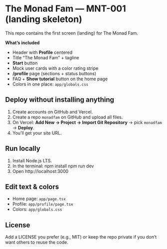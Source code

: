 # The Monad Fam — MNT-001 (landing skeleton)

This repo contains the first screen (landing) for The Monad Fam.

**What’s included**
- Header with **Profile** centered
- Title “The Monad Fam” + tagline
- **Start** button
- Mock user cards with a color rating stripe
- **/profile** page (sections + status buttons)
- FAQ + **Show tutorial** button on the home page
- Colors in one place: `app/globals.css`

## Deploy without installing anything
1. Create accounts on GitHub and Vercel.
2. Create a repo `monadfam` on GitHub and upload all files.
3. On Vercel: **Add New → Project → Import Git Repository** → pick `monadfam` → **Deploy**.
4. You’ll get your site URL.

## Run locally
1. Install Node.js LTS.
2. In the terminal:
   npm install
   npm run dev
3. Open http://localhost:3000

## Edit text & colors
- Home page: `app/page.tsx`
- Profile: `app/profile/page.tsx`
- Colors: `app/globals.css`

## License
Add a LICENSE you prefer (e.g., MIT) or keep the repo private if you don’t want others to reuse the code.
